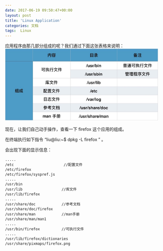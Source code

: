 ```yaml
---
date: 2017-06-19 09:50:47+00:00
layout: post
title: 'Linux Application'
categories: 文档
tags:  Linux
---
```

应用程序由那几部分组成的呢？我们通过下面这张表格来说明：
![](../assets/linux-application.jpeg)

现在，让我们自己动手操作，查看一下 firefox 这个应用的组成。

在终端执行如下指令  “liu@liu:~$  dpkg -L firefox ” 。

会出现下面的显示信息：

````
.....
/etc                       //配置文件
/etc/firefox
/etc/firefox/syspref.js
.....
/usr/bin
/usr/lib                  //库文件
/usr/lib/firefox
.....
/usr/share/doc            //参考文档
/usr/share/doc/firefox
/usr/share/man            //man手册
/usr/share/man/man1
.....
/usr/bin/firefox          //可执行文件
.....
/usr/lib/firefox/dictionaries
/usr/share/pixmaps/firefox.png
````